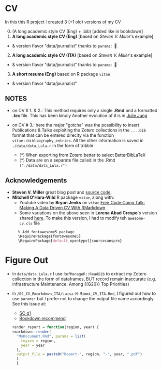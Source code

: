 # CV

In this this R project I  created 3 (+1 old) versions of my CV

0. (A long academic style CV (Eng) + .bib) [added like in bookdown]
1. **A long academic style CV (Eng)** [based on _Steven V. Miller_'s example]
  + & version flavor "data/journalist" thanks to `params:` 🌟
2. **A long academic style CV (ITA)** [based on _Steven V. Miller_'s example]
  + & version flavor "data/journalist" thanks to `params:` 🌟
3. **A short resume (Eng)** based on R package `vitae` 
  + & version flavor "data/journalist"

## NOTES
+ on CV # 1. & 2.:  This method requires only a single **.Rmd** and a formatted **.tex** file. This has been kindly 
Another evolution of it is in [Julie Jung](https://www.jungjulie.com/2020/01/12/update-your-cv-in-r-markdown/)

+ on CV # 3.: here the major "gotcha" was the possibility to insert Publications & Talks exploiting the Zotero collections in the `....bib` format that can be entered direclty via the function `vitae::bibliography_entries`. All the other information is saved in `./data/data_Lula.r` in the form of tribble 

  + (*) When exporting from Zotero better to select BetterBibLaTeX 
  + (*) Data are on a separate file called in the .Rmd `("./data/data_Lula.r")`

## Acknowledgements  

+ **Steven V. Miller** great blog post and [source code](http://svmiller.com/blog/2016/03/svm-r-markdown-cv/). 
+ **Mitchell O'Hara-Wild** R package `vitae`, along with:
  + Youtube video by **Bryan Jenks** on `vitae` [Free Code Camp Talk: Making A Data Driven CV With RMarkdown](https://www.youtube.com/watch?v=cMlRAiQUdD8&t=113s) 
  + Some variations on the above seen in **Lorena Abad Crespo**'s version shared [here](https://github.com/loreabad6/R-CV). To make this version, I had to modify teh `awesome-cv.cls` file

```css
      % Add fontawesome5 package 
      \RequirePackage{fontawesome5}
      \RequirePackage[default,opentype]{sourcesanspro}
```

# Figure Out

+ In `data/data_Lula.r` I use `RefManageR::ReadBib` to extract my Zotero collection in the form of dataframes, BUT record remain inaccurate (e.g. Infrastructure Maintenance: Among {{G20}} Top Priorities)

+ In `/02_CV_Rmarkdown_ITA/Luisa-M-Mimmi_CV_ITA.Rmd`, I figured out how to use `params:` but I prefer not to change the output file name accordingly. See this issue at:
  + [SO q1](https://stackoverflow.com/questions/50115403/parameterize-both-author-and-title-in-markdown-using-a-loop?noredirect=1&lq=1)
  + [Bookdown recommend](https://bookdown.org/yihui/rmarkdown/params-knit.html)

  ```r
  render_report = function(region, year) {
  rmarkdown::render(
    "MyDocument.Rmd", params = list(
      region = region,
      year = year
    ),
    output_file = paste0("Report-", region, "-", year, ".pdf")
    )
    }
  ```
